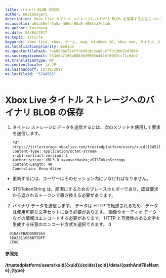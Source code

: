 ```yaml
---
title: バイナリ BLOB の保存
author: KevinAsgari
description: Xbox Live タイトル ストレージにバイナリ BLOB を保存する方法について説明します。
ms.assetid: a0da36ef-5a5a-466d-80a8-e055ba7e4cdc
ms.author: kevinasg
ms.date: 04/04/2017
ms.topic: article
keywords: xbox live, xbox, ゲーム, uwp, windows 10, xbox one, タイトル ストレージ
ms.localizationpriority: medium
ms.openlocfilehash: 3aa0598e724ffc0d919c9ad8b2ffdc3bb29d7d09
ms.sourcegitcommit: 753e0a7160a88830d9908b446ef0907cc71c64e7
ms.translationtype: MT
ms.contentlocale: ja-JP
ms.lasthandoff: 10/30/2018
ms.locfileid: "5748563"
---
```

# <a name="storing-a-binary-blob-in-xbox-live-title-storage"></a>Xbox Live タイトル ストレージへのバイナリ BLOB の保存

1.  タイトル ストレージにデータを送信するには、次のメソッドを使用して要求を送信します。

        PUT https://titlestorage.xboxlive.com/trustedplatform/users/xuid(1245111)/scids/{scid}/data/lastturn.bin,binary              
        Content-Type: application/octet-stream
        x-xbl-contract-version: 1
        Authorization: XBL3.0 x=<userHash>;<STSTokenString>
        Content-Length: 40
        Connection: Keep-Alive


-   更新するには、ユーザーはそのセッション内にいなければなりません。

-   STSTokenString は、簡潔にするためのプレースホルダーであり、認証要求から返されるトークンで置き換える必要があります。

2.  バイナリ データを送信します。 データは HTTP で転送されるため、データは使用可能な文字セットに従う必要があります。 画像やオーディオ データなどの情報はエンコードする必要があります。 HTTP と互換性のある文字を生成する任意のエンコード方式を選択できます。
d
```
  01EAEFBAD05903A4
  1EA2311656677DFF
  CF00
```

#### <a name="reference"></a>参照先

**/trustedplatform/users/xuid({xuid})/scids/{scid}/data/{pathAndFileName},{type}**
